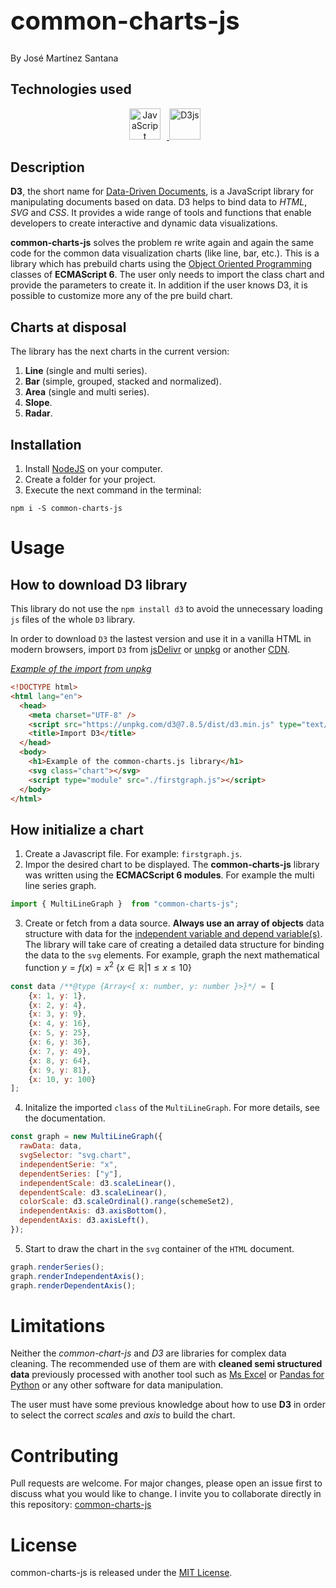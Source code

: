 
<h1 style="font-size:2.5rem">common-charts-js</h1>

By José Martínez Santana

## Technologies used

<div align="center">
  <a href="https://developer.mozilla.org/en-US/docs/Web/JavaScript" target="_blank" rel="noreferrer">
      <img  alt="JavaScript" height="50px" style="padding-right:10px;background=black" src="https://cdn.jsdelivr.net/gh/devicons/devicon/icons/javascript/javascript-original.svg"/>
  </a>
  <a href="https://d3js.org/" target="_blank" rel="noreferrer">
      <img  alt="D3js" height="50px" style="padding-right:10px;" src="https://cdn.jsdelivr.net/gh/devicons/devicon/icons/d3js/d3js-original.svg"/>
  </a>
</div>

## Description

**D3**, the short name for <ins>Data-Driven Documents</ins>, is a JavaScript library for manipulating documents based on data. D3 helps to bind data to *HTML*, *SVG* and *CSS*. It provides a wide range of tools and functions that enable developers to create interactive and dynamic data visualizations.

**common-charts-js** solves the problem re write again and again the same code for the common data visualization charts (like line, bar, etc.). This is a library which has prebuild charts using the <ins>Object Oriented Programming</ins> classes of **ECMAScript 6**. The user only needs to import the class chart and provide the parameters to create it. In addition if the user knows D3, it is possible to customize more any of the pre build chart.

## Charts at disposal

The library has the next charts in the current version:

1. **Line** (single and multi series).
2. **Bar** (simple, grouped, stacked and normalized).
3. **Area** (single and multi series).
4. **Slope**.
5. **Radar**.

## Installation

1. Install [NodeJS](https://nodejs.org/en/download) on your computer.
2. Create a folder for your project.
3. Execute the next command in the terminal:
```npm
npm i -S common-charts-js
```

# Usage

## How to download D3 library

This library do not use the `npm install d3` to avoid the unnecessary loading `js` files of the whole `D3` library.

In order to download `D3` the lastest version and use it in a vanilla HTML in modern browsers, import `D3` from [jsDelivr](https://www.jsdelivr.com/package/npm/d3) or [unpkg](https://unpkg.com/d3) or another <ins>CDN</ins>.

*<ins>Example of the import from unpkg</ins>*

```HTML
<!DOCTYPE html>
<html lang="en">
  <head>
    <meta charset="UTF-8" />
    <script src="https://unpkg.com/d3@7.8.5/dist/d3.min.js" type="text/javascript"></script>
    <title>Import D3</title>
  </head>
  <body>
    <h1>Example of the common-charts.js library</h1>
    <svg class="chart"></svg>
    <script type="module" src="./firstgraph.js"></script>
  </body>
</html>
```

## How initialize a chart

1. Create a Javascript file. For example: `firstgraph.js`.
2. Impor the desired chart to be displayed. The **common-charts-js** library was written using the **ECMACScript 6 modules**. For example the multi line series graph.
```Javascript
import { MultiLineGraph }  from "common-charts-js";
```
3. Create or fetch from a data source. **Always use an array of objects** data structure with data for the [independent variable and depend variable(s)](https://en.wikipedia.org/wiki/Dependent_and_independent_variables). The library will take care of creating a detailed data structure for binding the data to the `svg` elements. For example, graph the next mathematical function $y = f(x) = x^2$ $\{x \in \mathbb{R} | 1 \leq x \leq 10\}$
```Javascript
const data /**@type {Array<{ x: number, y: number }>}*/ = [
    {x: 1, y: 1},
    {x: 2, y: 4},
    {x: 3, y: 9},
    {x: 4, y: 16},
    {x: 5, y: 25},
    {x: 6, y: 36},
    {x: 7, y: 49},
    {x: 8, y: 64},
    {x: 9, y: 81},
    {x: 10, y: 100}
];
```
4. Initalize the imported `class` of the `MultiLineGraph`. For more details, see the documentation.
```Javascript
const graph = new MultiLineGraph({
  rawData: data,
  svgSelector: "svg.chart",
  independentSerie: "x",
  dependentSeries: ["y"],
  independentScale: d3.scaleLinear(),
  dependentScale: d3.scaleLinear(),
  colorScale: d3.scaleOrdinal().range(schemeSet2),
  independentAxis: d3.axisBottom(),
  dependentAxis: d3.axisLeft(),
});
```
5. Start to draw the chart in the `svg` container of the `HTML` document.
```Javascript
graph.renderSeries();
graph.renderIndependentAxis();
graph.renderDependentAxis();
```

# Limitations

Neither the *common-chart-js* and *D3* are libraries for complex data cleaning. The recommended use of them are with **cleaned semi structured data** previously processed with another tool such as [Ms Excel](https://www.microsoft.com/en/microsoft-365/excel) or [Pandas for Python](https://pandas.pydata.org/) or any other software for data manipulation.

The user must have some previous knowledge about how to use **D3** in order to select the correct *scales* and *axis* to build the chart.

# Contributing
Pull requests are welcome. For major changes, please open an issue first
to discuss what you would like to change. I invite you to collaborate directly in this repository: [common-charts-js](https://github.com/MetalbolicX/common-charts-js)

# License
common-charts-js is released under the [MIT License](https://opensource.org/licenses/MIT).